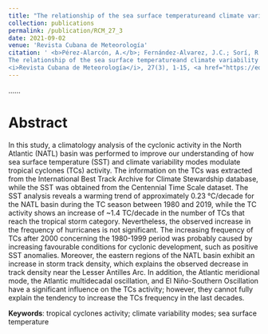 ```yaml
---
title: "The relationship of the sea surface temperatureand climate variability modes with the NorthAtlantic tropical cyclones activity"
collection: publications
permalink: /publication/RCM_27_3
date: 2021-09-02
venue: 'Revista Cubana de Meteorología'
citation: ' <b>Pérez-Alarcón, A.</b>; Fernández-Alvarez, J.C.; Sorí, R.; Nieto, R.; Gimeno, L. (2021).
The relationship of the sea surface temperatureand climate variability modes with the NorthAtlantic tropical cyclones activity.
<i>Revista Cubana de Meteorología</i>, 27(3), 1-15, <a href="https://eqrcode.co/a/Xe3MBu" target="blank">https://eqrcode.co/a/Xe3MBu</a>'
---
```


......  

# Abstract

In this study, a climatology analysis of the cyclonic activity in the North Atlantic (NATL) basin was performed to improve our understanding of how sea surface 
temperature (SST) and climate variability modes modulate tropical cyclones (TCs) activity. The information on the TCs was extracted from the International Best 
Track Archive for Climate Stewardship database, while the SST was obtained from the Centennial Time Scale dataset. The SST analysis reveals a warming trend of 
approximately 0.23 °C/decade for the NATL basin during the TC season between 1980 and 2019, while the TC activity shows an increase of ~1.4 TC/decade in the
number of TCs that reach the tropical storm category. Nevertheless, the observed increase in the frequency of hurricanes is not significant. The increasing
frequency of TCs after 2000 concerning the 1980-1999 period was probably caused by increasing favourable conditions for cyclonic development, such as positive
SST anomalies. Moreover, the eastern regions of the NATL basin exhibit an increase in storm track density, which explains the observed decrease in track density 
near the Lesser Antilles Arc. In addition, the Atlantic meridional mode, the Atlantic multidecadal oscillation, and El Niño-Southern Oscillation have a 
significant influence on the TCs activity; however, they cannot fully explain the tendency to increase the TCs frequency in the last decades.

<b>Keywords</b>: tropical cyclones activity; climate variability modes; sea surface temperature


